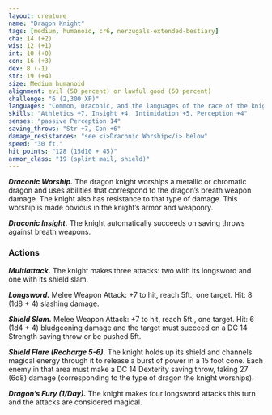 ```yaml
---
layout: creature
name: "Dragon Knight"
tags: [medium, humanoid, cr6, nerzugals-extended-bestiary]
cha: 14 (+2)
wis: 12 (+1)
int: 10 (+0)
con: 16 (+3)
dex: 8 (-1)
str: 19 (+4)
size: Medium humanoid
alignment: evil (50 percent) or lawful good (50 percent)
challenge: "6 (2,300 XP)"
languages: "Common, Draconic, and the languages of the race of the knight"
skills: "Athletics +7, Insight +4, Intimidation +5, Perception +4"
senses: "passive Perception 14"
saving_throws: "Str +7, Con +6"
damage_resistances: "see <i>Draconic Worship</i> below"
speed: "30 ft."
hit_points: "128 (15d10 + 45)"
armor_class: "19 (splint mail, shield)"
---
```


***Draconic Worship.*** The dragon knight worships a
metallic or chromatic dragon and uses abilities that
correspond to the dragon’s breath weapon damage.
The knight also has resistance to that type of damage.
This worship is made obvious in the knight’s armor and
weaponry.

***Draconic Insight.*** The knight automatically succeeds on
saving throws against breath weapons.

### Actions

***Multiattack.*** The knight makes three attacks: two with
its longsword and one with its shield slam.

***Longsword.*** Melee Weapon Attack: +7 to hit, reach 5ft.,
one target. Hit: 8 (1d8 + 4) slashing damage.

***Shield Slam.*** Melee Weapon Attack: +7 to hit, reach 5ft.,
one target. Hit: 6 (1d4 + 4) bludgeoning damage and
the target must succeed on a DC 14 Strength saving
throw or be pushed 5ft.

***Shield Flare (Recharge 5-6).*** The knight holds up its
shield and channels magical energy through it to
release a burst of power in a 15 foot cone. Each enemy
in that area must make a DC 14 Dexterity saving throw,
taking 27 (6d8) damage (corresponding to the type of
dragon the knight worships).

***Dragon’s Fury (1/Day).*** The knight makes four longsword
attacks this turn and the attacks are considered
magical.
